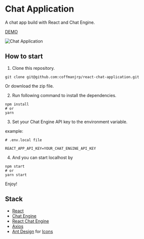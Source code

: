 # Chat Application

A chat app build with React and Chat Engine.

[DEMO](https://react-chat-application-pearl.vercel.app/)

![Chat Application](https://res.cloudinary.com/coffmanjrp-dev/image/upload/v1643235628/coffmanjrp.io/chat_application_d0c0d7edcd.png)

## How to start

1. Clone this repository.

```
git clone git@github.com:coffmanjrp/react-chat-application.git
```

Or download the zip file.

2. Run following command to install the dependencies.

```
npm install
# or
yarn
```

3. Set your Chat Engine API key to the environment variable.

example:

```
# .env.local file

REACT_APP_API_KEY=YOUR_CHAT_ENGINE_API_KEY
```

4. And you can start localhost by

```
npm start
# or
yarn start
```

Enjoy!

## Stack

- [React](https://reactjs.org/)
- [Chat Engine](https://chatengine.io/)
- [React Chat Engine](https://github.com/chatengine-io/react-chat-engine)
- [Axios](https://axios-http.com/)
- [Ant Design](https://ant.design/) for [Icons](https://github.com/ant-design/ant-design-icons/tree/master/packages/icons-react)
